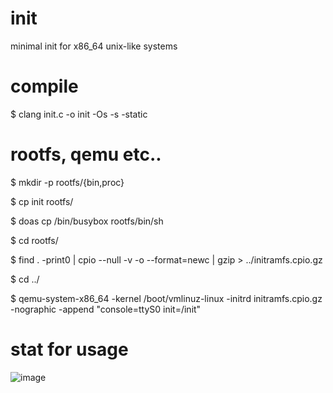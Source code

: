 # init
minimal init for x86_64 unix-like systems

# compile
$ clang init.c -o init -Os -s -static

# rootfs, qemu etc..
$ mkdir -p rootfs/{bin,proc}

$ cp init rootfs/

$ doas cp /bin/busybox rootfs/bin/sh

$ cd rootfs/

$ find . -print0 | cpio --null -v -o --format=newc | gzip > ../initramfs.cpio.gz

$ cd ../

$ qemu-system-x86_64 -kernel /boot/vmlinuz-linux -initrd initramfs.cpio.gz -nographic -append "console=ttyS0 init=/init"

# stat for usage
![image](https://github.com/user-attachments/assets/b9c345b8-ef13-45a4-be87-b05f8a80d88a)
